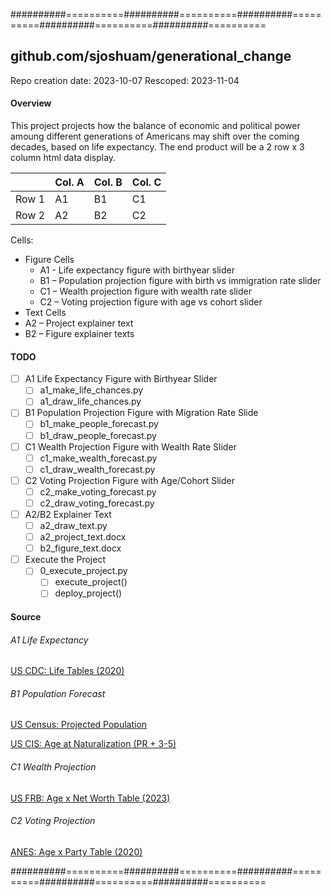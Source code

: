 ##########==========##########==========##########==========##########==========##########==========

## github.com/sjoshuam/generational_change
Repo creation date: 2023-10-07
Rescoped: 2023-11-04

#### Overview

This project projects how the balance of economic and political power amoung
different generations of Americans may shift over the coming decades, based
on life expectancy.  The end product will be a 2 row x 3 column html data
display.

|       |Col. A |Col. B |Col. C |
|:-     |:-     |:-     |:-     |
|Row 1  |A1     |B1     |C1     |
|Row 2  |A2     |B2     |C2     |

Cells:

- Figure Cells
  - A1 - Life expectancy figure with birthyear slider
  - B1 – Population projection figure with birth vs immigration rate slider
  - C1 – Wealth projection figure with wealth rate slider
  - C2 – Voting projection figure with age vs cohort slider
- Text Cells
- A2 – Project explainer text
- B2 – Figure explainer texts

#### TODO

- [ ] A1 Life Expectancy Figure with Birthyear Slider 
  - [ ] a1_make_life_chances.py
  - [ ] a1_draw_life_chances.py
- [ ] B1 Population Projection Figure with Migration Rate Slide
  - [ ] b1_make_people_forecast.py
  - [ ] b1_draw_people_forecast.py
- [ ] C1 Wealth Projection Figure with Wealth Rate Slider
  - [ ] c1_make_wealth_forecast.py
  - [ ] c1_draw_wealth_forecast.py
- [ ] C2 Voting Projection Figure with Age/Cohort Slider
  - [ ] c2_make_voting_forecast.py
  - [ ] c2_draw_voting_forecast.py
- [ ] A2/B2 Explainer Text
  - [ ] a2_draw_text.py
  - [ ] a2_project_text.docx
  - [ ] b2_figure_text.docx
- [ ] Execute the Project
  - [ ] 0_execute_project.py
    - [ ] execute_project()
    - [ ] deploy_project()

#### Source

###### A1 Life Expectancy

[US CDC: Life Tables (2020)](https://www.cdc.gov/nchs/data/nvsr/nvsr71/nvsr71-01.pdf)

###### B1 Population Forecast

[US Census: Projected Population](https://www.census.gov/data/tables/2017/demo/popproj/2017-summary-tables.html)

[US CIS: Age at Naturalization (PR + 3-5)](https://www.uscis.gov/citizenship-resource-center/naturalization-statistics)

###### C1 Wealth Projection

[US FRB: Age x Net Worth Table (2023)](https://www.federalreserve.gov/publications/files/scf23.pdf)

###### C2 Voting Projection

[ANES: Age x Party Table (2020)](https://sda.berkeley.edu/sdaweb/analysis/exec?formid=tbf&sdaprog=tables&dataset=nes2020full&sec508=false&row=V201507x&column=V201200&weightlist=V200010b&rowpct=on&design=complex&cflevel=95&weightedn=on&color=on&ch_type=stackedbar&ch_color=yes&ch_width=600&ch_height=400&ch_orientation=vertical&ch_effects=use2D&decpcts=1&decse=1&decdeft=3&decwn=1&decstats=2&csvformat=no&csvfilename=tables.csv)

##########==========##########==========##########==========##########==========##########==========
